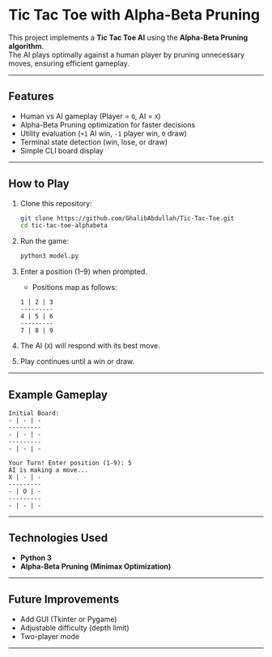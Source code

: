 # Tic Tac Toe with Alpha-Beta Pruning  

This project implements a **Tic Tac Toe AI** using the **Alpha-Beta Pruning algorithm**.  
The AI plays optimally against a human player by pruning unnecessary moves, ensuring efficient gameplay.  

---

## Features  
- Human vs AI gameplay (Player = `O`, AI = `X`)  
- Alpha-Beta Pruning optimization for faster decisions  
- Utility evaluation (`+1` AI win, `-1` player win, `0` draw)  
- Terminal state detection (win, lose, or draw)  
- Simple CLI board display  

---

## How to Play  
1. Clone this repository:  
   ```bash
   git clone https://github.com/GhalibAbdullah/Tic-Tac-Toe.git
   cd tic-tac-toe-alphabeta
   ```

2. Run the game:  
   ```bash
   python3 model.py
   ```

3. Enter a position (1–9) when prompted.  
   - Positions map as follows:  

   ```
   1 | 2 | 3
   ---------
   4 | 5 | 6
   ---------
   7 | 8 | 9
   ```

4. The AI (`X`) will respond with its best move.  
5. Play continues until a win or draw.  

---

## Example Gameplay  

```
Initial Board:
- | - | -
---------
- | - | -
---------
- | - | -

Your Turn! Enter position (1-9): 5
AI is making a move...
X | - | -
---------
- | O | -
---------
- | - | -
```

---

## Technologies Used  
- **Python 3**  
- **Alpha-Beta Pruning (Minimax Optimization)**  

---

## Future Improvements  
- Add GUI (Tkinter or Pygame)  
- Adjustable difficulty (depth limit)  
- Two-player mode  

---

